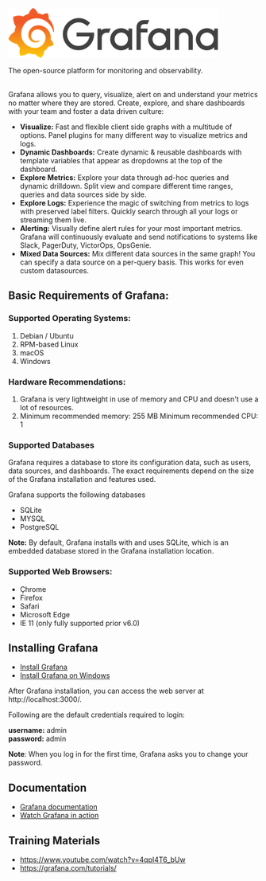 <p>
  <img src="https://github.com/grafana/grafana/blob/master/docs/logo-horizontal.png" alt="grafana" />
</p>
The open-source platform for monitoring and observability.
<br><br>

Grafana allows you to query, visualize, alert on and understand your metrics no matter where they are stored. Create, explore, and share dashboards with your team and foster a data driven culture:

- **Visualize:** Fast and flexible client side graphs with a multitude of options. Panel plugins for many different way to visualize metrics and logs.
- **Dynamic Dashboards:** Create dynamic & reusable dashboards with template variables that appear as dropdowns at the top of the dashboard.
- **Explore Metrics:** Explore your data through ad-hoc queries and dynamic drilldown. Split view and compare different time ranges, queries and data sources side by side.
- **Explore Logs:** Experience the magic of switching from metrics to logs with preserved label filters. Quickly search through all your logs or streaming them live.
- **Alerting:** Visually define alert rules for your most important metrics. Grafana will continuously evaluate and send notifications to systems like Slack, PagerDuty, VictorOps, OpsGenie.
- **Mixed Data Sources:** Mix different data sources in the same graph! You can specify a data source on a per-query basis. This works for even custom datasources.

## Basic Requirements of Grafana:

### Supported Operating Systems:
1. Debian / Ubuntu
2. RPM-based Linux
3. macOS
4. Windows

### Hardware Recommendations:
1. Grafana is very lightweight in use of memory and CPU and doesn't use a lot of resources.
2. Minimum recommended memory: 255 MB
   Minimum recommended CPU: 1
   
### Supported Databases
Grafana requires a database to store its configuration data, such as users, data sources, and dashboards. The exact requirements depend on the size of the Grafana installation and features used.

Grafana supports the following databases
- SQLite
- MYSQL
- PostgreSQL

**Note:** By default, Grafana installs with and uses SQLite, which is an embedded database stored in the Grafana installation location.

### Supported Web Browsers:
- Çhrome
- Firefox
- Safari
- Microsoft Edge
- IE 11 (only fully supported prior v6.0)

## Installing Grafana

- [Install Grafana](https://grafana.com/docs/grafana/latest/installation/)
- [Install Grafana on Windows](https://grafana.com/docs/grafana/latest/installation/windows/)

After Grafana installation, you can access the web server at http://localhost:3000/.

Following are the default credentials required to login:

**username:**	admin<br>
**password:** admin	

**Note**: When you log in for the first time, Grafana asks you to change your password.

## Documentation
- [Grafana documentation](https://grafana.com/docs/grafana/latest/)
- [Watch Grafana in action](https://play.grafana.org/d/000000012/grafana-play-home?orgId=1)

## Training Materials

* https://www.youtube.com/watch?v=4qpI4T6_bUw
* https://grafana.com/tutorials/  


